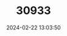 ---
title: "30933"
category: "Kokia drynarioides"
draft: false
date: 2024-02-22 13:03:50
languages:
  Hawaiian: ["Hau-hele`ula", "Koki`o"]
  English: ["Hawaiian Tree Cotton"]
---